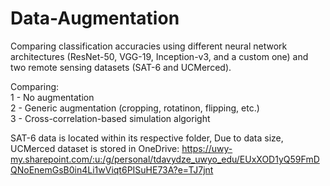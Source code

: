 # Data-Augmentation
Comparing classification accuracies using different neural network architectures (ResNet-50, VGG-19, Inception-v3, and a custom one) and two remote sensing datasets 
(SAT-6 and UCMerced). 

Comparing:  
1 - No augmentation  
2 - Generic augmentation (cropping, rotatinon, flipping, etc.)  
3 - Cross-correlation-based simulation algoright  

SAT-6 data is located within its respective folder,
Due to data size, UCMerced dataset is stored in OneDrive: https://uwy-my.sharepoint.com/:u:/g/personal/tdavydze_uwyo_edu/EUxXOD1yQ59FmDQNoEnemGsB0in4Li1wViqt6PISuHE73A?e=TJ7jnt
